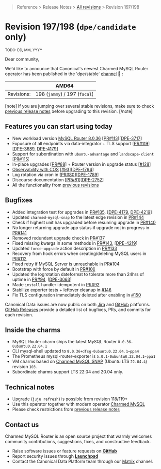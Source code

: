 >Reference > Release Notes > [All revisions](/t/12318) > Revision 197/198
# Revision 197/198 (`dpe/candidate` only)

<sub>TODO: DD, MM, YYYY</sub>

Dear community,

We'd like to announce that Canonical's newest Charmed MySQL Router operator has been published in the 'dpe/stable' [channel](/t/12318?channel=dpe/candidate) :tada: :

|   |AMD64|
|---:|:---:|
| Revisions: | 198 (`jammy`) / 197 (`focal`) | 

[note]
If you are jumping over several stable revisions, make sure to check [previous release notes](/t/12318?channel=dpe/candidate) before upgrading to this revision.
[/note]  

## Features you can start using today

* New workload version [MySQL Router 8.0.36](https://dev.mysql.com/doc/relnotes/mysql/8.0/en/news-8-0-36.html) [[PR#113](https://github.com/canonical/mysql-router-operator/pull/113)][[DPE-3717](https://warthogs.atlassian.net/browse/DPE-3717)]
* Exposure of all endpoints via data-integrator + TLS support [[PR#119](https://github.com/canonical/mysql-router-operator/pull/119)][[DPE-3689](https://warthogs.atlassian.net/browse/DPE-3689), [DPE-4179](https://warthogs.atlassian.net/browse/DPE-4179)]
* Support for subordination with `ubuntu-advantage` and `landscape-client` [[PR#115](https://github.com/canonical/mysql-router-operator/pull/115)]
* In-place upgrades [[PR#88](https://github.com/canonical/mysql-router-operator/pull/88)] + Router version in upgrade status [[#128](https://github.com/canonical/mysql-router-operator/pull/128)]
* [Observability with COS](/t/14094) [[#93](https://github.com/canonical/mysql-router-operator/pull/93)][[DPE-1794](https://warthogs.atlassian.net/browse/DPE-1794)]
* Log rotation via cron in [[PR#80](https://github.com/canonical/mysql-router-operator/pull/80)][[DPE-1789](https://warthogs.atlassian.net/browse/DPE-1789)]
* Discourse documentation [[PR#81](https://github.com/canonical/mysql-router-operator/pull/81)][[DPE-2752](https://warthogs.atlassian.net/browse/DPE-2752)]
* All the functionality from [previous revisions](/t/12318)  

## Bugfixes

* Added integration test for upgrades in [PR#135](https://github.com/canonical/mysql-router-operator/pull/135), [[DPE-4179](https://warthogs.atlassian.net/browse/DPE-4179), [DPE-4219](https://warthogs.atlassian.net/browse/DPE-4219)]
* Updated `charmed-mysql-snap` to the latest edge revision in [PR#144](https://github.com/canonical/mysql-router-operator/pull/144)
* Check if highest unit has upgraded before resuming upgrade in [PR#140](https://github.com/canonical/mysql-router-operator/pull/140)
* No longer returning upgrade app status if upgrade not in progress in [PR#141](https://github.com/canonical/mysql-router-operator/pull/141)
* Removed redundant upgrade check  in [PR#137](https://github.com/canonical/mysql-router-operator/pull/137)
* Fixed missing kwargs in some methods in [PR#143](https://github.com/canonical/mysql-router-operator/pull/143), [[DPE-4219](https://warthogs.atlassian.net/browse/DPE-4219)]
* Updated `force-upgrade` action description in [PR#133](https://github.com/canonical/mysql-router-operator/pull/133)
* Recovery from hook errors when creating/deleting MySQL users in [PR#112](https://github.com/canonical/mysql-router-operator/pull/112)
* Fixed retry if MySQL Server is unreachable in [PR#104](https://github.com/canonical/mysql-router-operator/pull/104)
* Bootstrap with force by default in [PR#100](https://github.com/canonical/mysql-router-operator/pull/100)
* Updated the logrotation dateformat to tolerate more than 24hrs of uptime in [PR#94](https://github.com/canonical/mysql-router-operator/pull/94), [[DPE-3063](https://warthogs.atlassian.net/browse/DPE-3063)] 
* Made `install` handler idempotent in [PR#92](https://github.com/canonical/mysql-router-operator/pull/92)
* Stabilize exporter tests + leftover cleanup in [#146](https://github.com/canonical/mysql-router-operator/pull/146)
* Fix TLS configuration immediately deleted after enabling in [#150](https://github.com/canonical/mysql-router-operator/pull/150)

Canonical Data issues are now public on both [Jira](https://warthogs.atlassian.net/jira/software/c/projects/DPE/issues/) and [GitHub](https://github.com/canonical/mysql-router-operator/issues) platforms.  
[GitHub Releases](https://github.com/canonical/mysql-router-operator/releases) provide a detailed list of bugfixes, PRs, and commits for each revision.  

## Inside the charms

* MySQL Router charm ships the latest MySQL Router `8.0.36-0ubuntu0.22.04.1`
* CLI mysql-shell updated to `8.0.36+dfsg-0ubuntu0.22.04.1~ppa4`
* The Prometheus mysql-router-exporter is `5.0.1-0ubuntu0.22.04.1~ppa1`
* VM charms based on [Charmed MySQL SNAP](https://github.com/canonical/charmed-mysql-snap) (Ubuntu LTS `22.04.4`) revision `103`.
* Subordinate charms support LTS 22.04 and 20.04 only.

## Technical notes

* Upgrade (`juju refresh`) is possible from revision 118/119+
* Use this operator together with modern operator [Charmed MySQL](https://charmhub.io/mysql)
* Please check restrictions from [previous release notes](https://charmhub.io/mysql-router/docs/r-releases?channel=dpe/edge) 

## Contact us

Charmed MySQL Router is an open source project that warmly welcomes community contributions, suggestions, fixes, and constructive feedback.  
* Raise software issues or feature requests on [**GitHub**](https://github.com/canonical/mysql-router-operator/issues)  
*  Report security issues through [**Launchpad**](https://wiki.ubuntu.com/DebuggingSecurity#How%20to%20File)  
* Contact the Canonical Data Platform team through our [Matrix](https://matrix.to/#/#charmhub-data-platform:ubuntu.com) channel.